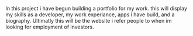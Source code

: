 In this project i have begun building a portfolio for my work. this will display my skills as a developer, my work experiance, apps i have build, and a biography. Ultimatly this will be the website i refer people to when im looking for employment of investors.